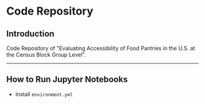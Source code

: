 # Code Repository

## Introduction 

Code Repository of "Evaluating Accessibility of Food Pantries in the U.S. at the Census Block Group Level". 

----------
## How to Run Jupyter Notebooks

- Install `environment.yml`
